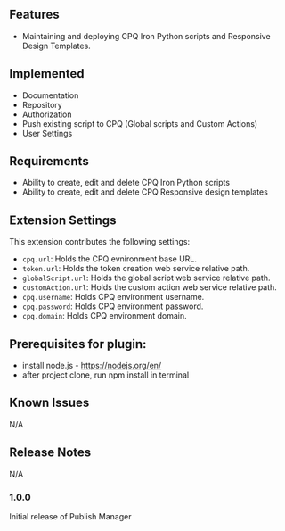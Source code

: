 ## Features

- Maintaining and deploying CPQ Iron Python scripts and Responsive Design Templates.

## Implemented

- Documentation
- Repository
- Authorization
- Push existing script to CPQ (Global scripts and Custom Actions)
- User Settings

## Requirements

- Ability to create, edit and delete CPQ Iron Python scripts
- Ability to create, edit and delete CPQ Responsive design templates

## Extension Settings

This extension contributes the following settings:

* `cpq.url`: Holds the CPQ evnironment base URL.
* `token.url`: Holds the token creation web service relative path.
* `globalScript.url`: Holds the global script web service relative path.
* `customAction.url`: Holds the custom action web service relative path.
* `cpq.username`: Holds CPQ environment username.
* `cpq.password`: Holds CPQ environment password.
* `cpq.domain`: Holds CPQ environment domain.

## Prerequisites for plugin:

- install node.js - https://nodejs.org/en/
- after project clone, run npm install in terminal

## Known Issues

N/A

## Release Notes

N/A

### 1.0.0

Initial release of Publish Manager